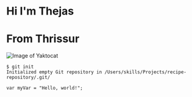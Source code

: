 # <h1>Hi I'm Thejas
# <h1>From Thrissur
![Image of Yaktocat](https://octodex.github.com/images/yaktocat.png)
```
$ git init
Initialized empty Git repository in /Users/skills/Projects/recipe-repository/.git/
```
```
var myVar = "Hello, world!";
```
